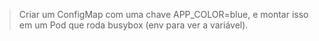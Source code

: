 > Criar um ConfigMap com uma chave APP_COLOR=blue, e montar isso em um Pod que roda busybox (env para ver a variável).